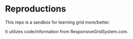 # Reproductions

This repo is a sandbox for learning grid more/better.

It utilizes code/information from ResponsiveGridSystem.com.